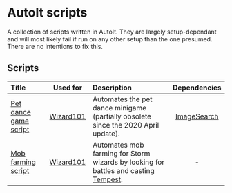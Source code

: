 # AutoIt scripts

A collection of scripts written in AutoIt. They are largely setup-dependant and will most likely fail if run on any other setup than the one presumed. There are no intentions to fix this.

## Scripts

| Title | Used for | Description | Dependencies
| :--- | :---: | :--- | :---:
| [Pet dance game script](./wizard101/pet-dance/petdance.au3) | [Wizard101](https://www.wizard101.com/) | Automates the pet dance minigame (partially obsolete since the 2020 April update). | [ImageSearch](https://www.autoitscript.com/forum/topic/65748-image-search-library/)
| [Mob farming script](./wizard101/mobfarming.au3) | [Wizard101](https://www.wizard101.com/) | Automates mob farming for Storm wizards by looking for battles and casting [Tempest](https://www.wizard101central.com/wiki/Spell:Tempest). | - |
